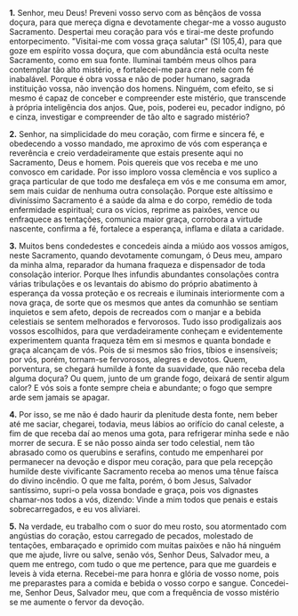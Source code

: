 **1.** Senhor, meu Deus! Preveni vosso servo com as bênçãos de vossa doçura, para que mereça digna e devotamente chegar-me a vosso augusto Sacramento. Despertai meu coração para vós e tirai-me deste profundo entorpecimento. \"Visitai-me com vossa graça salutar\" (Sl 105,4), para que goze em espírito vossa doçura, que com abundância está oculta neste Sacramento, como em sua fonte. Iluminai também meus olhos para contemplar tão alto mistério, e fortalecei-me para crer nele com fé inabalável. Porque é obra vossa e não de poder humano, sagrada instituição vossa, não invenção dos homens. Ninguém, com efeito, se si mesmo é capaz de conceber e compreender este mistério, que transcende à própria inteligência dos anjos. Que, pois, poderei eu, pecador indigno, pó e cinza, investigar e compreender de tão alto e sagrado mistério?

**2.** Senhor, na simplicidade do meu coração, com firme e sincera fé, e obedecendo a vosso mandado, me aproximo de vós com esperança e reverência e creio verdadeiramente que estais presente aqui no Sacramento, Deus e homem. Pois quereis que vos receba e me uno convosco em caridade. Por isso imploro vossa clemência e vos suplico a graça particular de que todo me desfaleça em vós e me consuma em amor, sem mais cuidar de nenhuma outra consolação. Porque este altíssimo e diviníssimo Sacramento é a saúde da alma e do corpo, remédio de toda enfermidade espiritual; cura os vícios, reprime as paixões, vence ou enfraquece as tentações, comunica maior graça, corrobora a virtude nascente, confirma a fé, fortalece a esperança, inflama e dilata a caridade.

**3.** Muitos bens condedestes e concedeis ainda a miúdo aos vossos amigos, neste Sacramento, quando devotamente comungam, ó Deus meu, amparo da minha alma, reparador da humana fraqueza e dispensador de toda consolação interior. Porque lhes infundis abundantes consolações contra várias tribulações e os levantais do abismo do próprio abatimento à esperança da vossa proteção e os recreais e iluminais interiormente com a nova graça, de sorte que os mesmos que antes da comunhão se sentiam inquietos e sem afeto, depois de recreados com o manjar e a bebida celestiais se sentem melhorados e fervorosos. Tudo isso prodigalizais aos vossos escolhidos, para que verdadeiramente conheçam e evidentemente experimentem quanta fraqueza têm em si mesmos e quanta bondade e graça alcançam de vós. Pois de si mesmos são frios, tíbios e insensíveis; por vós, porém, tornam-se fervorosos, alegres e devotos. Quem, porventura, se chegará humilde à fonte da suavidade, que não receba dela alguma doçura? Ou quem, junto de um grande fogo, deixará de sentir algum calor? E vós sois a fonte sempre cheia e abundante; o fogo que sempre arde sem jamais se apagar.

**4.** Por isso, se me não é dado haurir da plenitude desta fonte, nem beber até me saciar, chegarei, todavia, meus lábios ao orifício do canal celeste, a fim de que receba daí ao menos uma gota, para refrigerar minha sede e não morrer de secura. E se não posso ainda ser todo celestial, nem tão abrasado como os querubins e serafins, contudo me empenharei por permanecer na devoção e dispor meu coração, para que pela recepção humilde deste vivificante Sacramento receba ao menos uma tênue faísca do divino incêndio. O que me falta, porém, ó bom Jesus, Salvador santíssimo, supri-o pela vossa bondade e graça, pois vos dignastes chamar-nos todos a vós, dizendo: Vinde a mim todos que penais e estais sobrecarregados, e eu vos aliviarei.

**5.** Na verdade, eu trabalho com o suor do meu rosto, sou atormentado com angústias do coração, estou carregado de pecados, molestado de tentações, embaraçado e oprimido com muitas paixões e não há ninguém que me ajude, livre ou salve, senão vós, Senhor Deus, Salvador meu, a quem me entrego, com tudo o que me pertence, para que me guardeis e leveis à vida eterna. Recebei-me para honra e glória de vosso nome, pois me preparastes para a comida e bebida o vosso corpo e sangue. Concedei-me, Senhor Deus, Salvador meu, que com a frequência de vosso mistério se me aumente o fervor da devoção.

